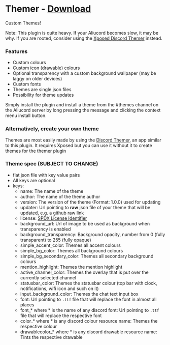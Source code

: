 # Themer - [Download](https://github.com/Vendicated/AliucordPlugins/blob/builds/Themer.zip?raw=true)

Custom Themes!

Note: This plugin is quite heavy. If your Aliucord becomes slow, it may be why. If you are rooted, consider using
the [Xposed Discord Themer](https://github.com/Aliucord/DiscordThemer) instead.

### Features
- Custom colours
- Custom icon (drawable) colours
- Optional transparency with a custom background wallpaper (may be laggy on older devices)
- Custom fonts
- Themes are single json files
- Possibility for theme updates

Simply install the plugin and install a theme from the #themes channel on the Aliucord server by long pressing the message and clicking the context menu install button.

### Alternatively, create your own theme

Themes are most easily made by using the [Discord Themer](https://github.com/Aliucord/DiscordThemer), an app similar to this plugin. It requires Xposed but you can use it
without it to create themes for the themer plugin

### Theme spec (SUBJECT TO CHANGE)
- flat json file with key value pairs
- All keys are optional
- keys:
  - name: The name of the theme
  - author: The name of the theme author
  - version: The version of the theme (Format: 1.0.0) used for updating
  - updater: Url pointing to **raw** json file of your theme that will be updated, e.g. a github raw link
  - license: [SPDX License Identifier](https://spdx.org/licenses/)
  - background_url: Url of image to be used as background when transparency is enabled
  - background_transparency: Background opacity, number from 0 (fully transparent) to 255 (fully opaque)
  - simple_accent_color: Themes all accent colours
  - simple_bg_color: Themes all background colours
  - simple_bg_secondary_color: Themes all secondary background colours
  - mention_highlight: Themes the mention highlight
  - active_channel_color: Themes the overlay that is put over the currently selected channel
  - statusbar_color: Themes the statusbar colour (top bar with clock, notifications, wifi icon and such on it)
  - input_background_color: Themes the chat text input box
  - font: Url pointing to `.ttf` file that will replace the font in almost all places
  - font_* where * is the name of any discord font: Url pointing to `.ttf` file that will replace the respective font
  - color_* where * is any discord colour resource name: Themes the respective colour
  - drawablecolor_* where * is any discord drawable resource name: Tints the respective drawable
